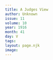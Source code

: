 ```yaml
---
title: A Judges View
author: Unknown
issue: 11
volume: 10
year: 1916
month: 41
day: V
tags:
layout: page.njk
image:
---
```


